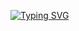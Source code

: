 [![Typing SVG](https://readme-typing-svg.demolab.com?font=Fira+Code&pause=1000&color=B807F7&width=435&lines=Full-Stack+Web+Development;Professional+QA;Always+Learning)](https://git.io/typing-svg)

<!--
**nik8singh/nik8singh** is a ✨ _special_ ✨ repository because its `README.md` (this file) appears on your GitHub profile.

Here are some ideas to get you started:

- 🔭 I’m currently working on ...
- 🌱 I’m currently learning ...
- 👯 I’m looking to collaborate on ...
- 🤔 I’m looking for help with ...
- 💬 Ask me about ...
- 📫 How to reach me: ...
- 😄 Pronouns: ...
- ⚡ Fun fact: ...
-->
